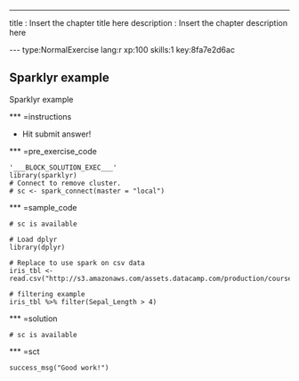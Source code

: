 ---
title       : Insert the chapter title here
description : Insert the chapter description here

--- type:NormalExercise lang:r xp:100 skills:1 key:8fa7e2d6ac
## Sparklyr example

Sparklyr example

*** =instructions
- Hit submit answer!

*** =pre_exercise_code
```{r}
'___BLOCK_SOLUTION_EXEC___'
library(sparklyr)
# Connect to remove cluster.
# sc <- spark_connect(master = "local")
```

*** =sample_code
```{r}
# sc is available

# Load dplyr
library(dplyr)

# Replace to use spark on csv data
iris_tbl <- read.csv("http://s3.amazonaws.com/assets.datacamp.com/production/course_3156/datasets/iris.csv")

# filtering example
iris_tbl %>% filter(Sepal_Length > 4)
```

*** =solution
```{r}
# sc is available

```

*** =sct
```{r}
success_msg("Good work!")
```
